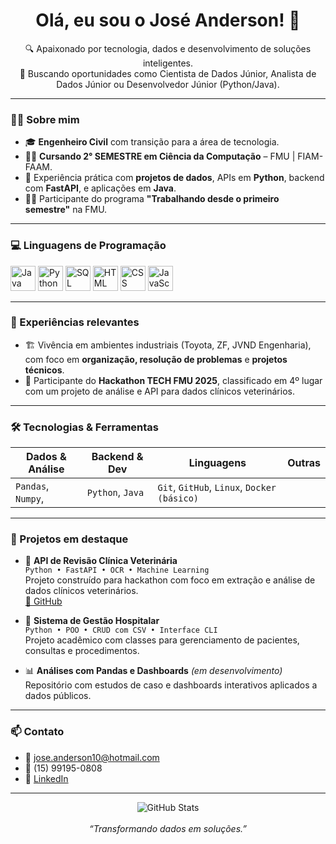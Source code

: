 <h1 align="center">Olá, eu sou o José Anderson! 👋</h1>

<p align="center">
  🔍 Apaixonado por tecnologia, dados e desenvolvimento de soluções inteligentes.<br>
  🎯 Buscando oportunidades como Cientista de Dados Júnior, Analista de Dados Júnior ou Desenvolvedor Júnior (Python/Java).
</p>

---

### 👨‍💻 Sobre mim

- 🎓 **Engenheiro Civil** com transição para a área de tecnologia.
- 🧑‍🎓 **Cursando 2° SEMESTRE em Ciência da Computação** – FMU | FIAM-FAAM.
- 🧪 Experiência prática com **projetos de dados**, APIs em **Python**, backend com **FastAPI**, e aplicações em **Java**.
- 👨‍🏫 Participante do programa **"Trabalhando desde o primeiro semestre"** na FMU.

---

### 💻 Linguagens de Programação

<p>
  <img src="https://cdn.jsdelivr.net/gh/devicons/devicon/icons/java/java-original.svg" width="40" alt="Java"/>
  <img src="https://cdn.jsdelivr.net/gh/devicons/devicon/icons/python/python-original.svg" width="40" alt="Python"/>
  <img src="https://cdn.jsdelivr.net/gh/devicons/devicon/icons/mysql/mysql-original.svg" width="40" alt="SQL"/>
  <img src="https://cdn.jsdelivr.net/gh/devicons/devicon/icons/html5/html5-original.svg" width="40" alt="HTML"/>
  <img src="https://cdn.jsdelivr.net/gh/devicons/devicon/icons/css3/css3-original.svg" width="40" alt="CSS"/>
  <img src="https://cdn.jsdelivr.net/gh/devicons/devicon/icons/javascript/javascript-original.svg" width="40" alt="JavaScript"/>
</p>

---

### 💼 Experiências relevantes

- 🏗️ Vivência em ambientes industriais (Toyota, ZF, JVND Engenharia), com foco em **organização, resolução de problemas** e **projetos técnicos**.
- 🧠 Participante do **Hackathon TECH FMU 2025**, classificado em 4º lugar com um projeto de análise e API para dados clínicos veterinários.

---

### 🛠️ Tecnologias & Ferramentas

| Dados & Análise | Backend & Dev | Linguagens | Outras |
|-----------------|---------------|------------|--------|
| `Pandas`, `Numpy`, | `Python`, `Java` | `Git`, `GitHub`, `Linux`, `Docker (básico)` |

---

### 🚀 Projetos em destaque

- 🔬 **API de Revisão Clínica Veterinária**  
  `Python • FastAPI • OCR • Machine Learning`  
  Projeto construído para hackathon com foco em extração e análise de dados clínicos veterinários.  
  [🔗 GitHub](https://github.com/dantasjose/API-de-Revisao-Clinica-Veterinaria)

- 🏥 **Sistema de Gestão Hospitalar**  
  `Python • POO • CRUD com CSV • Interface CLI`  
  Projeto acadêmico com classes para gerenciamento de pacientes, consultas e procedimentos.

- 📊 **Análises com Pandas e Dashboards** *(em desenvolvimento)*  
  Repositório com estudos de caso e dashboards interativos aplicados a dados públicos.

---

### 📫 Contato

- 📧 jose.anderson10@hotmail.com  
- 📱 (15) 99195-0808  
- 🔗 [LinkedIn](https://www.linkedin.com/in/jos%C3%A9-anderson-7468b6bb)

---

<p align="center">
  <img src="https://github-readme-stats.vercel.app/api?username=dantasjose&show_icons=true&theme=default" alt="GitHub Stats" />
  <br><br>
  <em>“Transformando dados em soluções.”</em>
</p>

